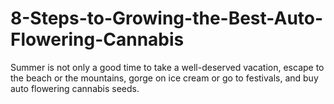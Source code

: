 # 8-Steps-to-Growing-the-Best-Auto-Flowering-Cannabis
Summer is not only a good time to take a well-deserved vacation, escape to the beach or the mountains, gorge on ice cream or go to festivals, and buy auto flowering cannabis seeds.
